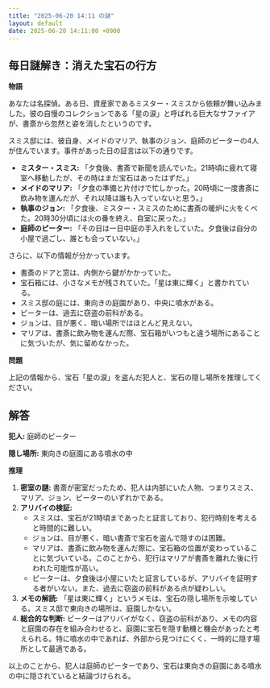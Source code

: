 ```yaml
---
title: "2025-06-20 14:11 の謎"
layout: default
date: 2025-06-20 14:11:00 +0900
---
```

## 毎日謎解き：消えた宝石の行方

**物語**

あなたは名探偵。ある日、資産家であるミスター・スミスから依頼が舞い込みました。彼の自慢のコレクションである「星の涙」と呼ばれる巨大なサファイアが、書斎から忽然と姿を消したというのです。

スミス邸には、彼自身、メイドのマリア、執事のジョン、庭師のピーターの4人が住んでいます。事件があった日の証言は以下の通りです。

*   **ミスター・スミス:** 「夕食後、書斎で新聞を読んでいた。21時頃に疲れて寝室へ移動したが、その時はまだ宝石はあったはずだ。」
*   **メイドのマリア:** 「夕食の準備と片付けで忙しかった。20時頃に一度書斎に飲み物を運んだが、それ以降は誰も入っていないと思う。」
*   **執事のジョン:** 「夕食後、ミスター・スミスのために書斎の暖炉に火をくべた。20時30分頃には火の番を終え、自室に戻った。」
*   **庭師のピーター:** 「その日は一日中庭の手入れをしていた。夕食後は自分の小屋で過ごし、誰とも会っていない。」

さらに、以下の情報が分かっています。

*   書斎のドアと窓は、内側から鍵がかかっていた。
*   宝石箱には、小さなメモが残されていた。「星は東に輝く」と書かれている。
*   スミス邸の庭には、東向きの庭園があり、中央に噴水がある。
*   ピーターは、過去に窃盗の前科がある。
*   ジョンは、目が悪く、暗い場所ではほとんど見えない。
*   マリアは、書斎に飲み物を運んだ際、宝石箱がいつもと違う場所にあることに気づいたが、気に留めなかった。

**問題**

上記の情報から、宝石「星の涙」を盗んだ犯人と、宝石の隠し場所を推理してください。

## 解答

**犯人:** 庭師のピーター

**隠し場所:** 東向きの庭園にある噴水の中

**推理**

1.  **密室の謎:** 書斎が密室だったため、犯人は内部にいた人物、つまりスミス、マリア、ジョン、ピーターのいずれかである。
2.  **アリバイの検証:**
    *   スミスは、宝石が21時頃まであったと証言しており、犯行時刻を考えると時間的に難しい。
    *   ジョンは、目が悪く、暗い書斎で宝石を盗んで隠すのは困難。
    *   マリアは、書斎に飲み物を運んだ際に、宝石箱の位置が変わっていることに気づいている。このことから、犯行はマリアが書斎を離れた後に行われた可能性が高い。
    *   ピーターは、夕食後は小屋にいたと証言しているが、アリバイを証明する者がいない。また、過去に窃盗の前科がある点が疑わしい。
3.  **メモの解読:** 「星は東に輝く」というメモは、宝石の隠し場所を示唆している。スミス邸で東向きの場所は、庭園しかない。
4.  **総合的な判断:** ピーターはアリバイがなく、窃盗の前科があり、メモの内容と庭園の存在を組み合わせると、庭園に宝石を隠す動機と機会があったと考えられる。特に噴水の中であれば、外部から見つけにくく、一時的に隠す場所として最適である。

以上のことから、犯人は庭師のピーターであり、宝石は東向きの庭園にある噴水の中に隠されていると結論づけられる。
